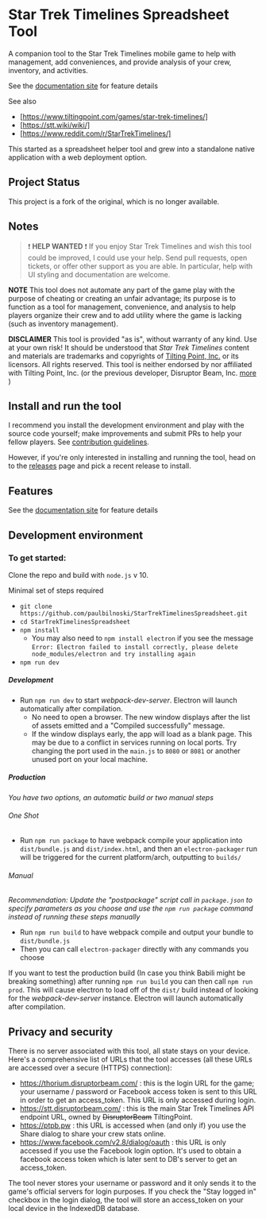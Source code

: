 # Star Trek Timelines Spreadsheet Tool
A companion tool to the Star Trek Timelines mobile game to help with management, add conveniences, and provide analysis of your crew, inventory, and activities.

See the [documentation site](https://paulbilnoski.github.io/StarTrekTimelinesSpreadsheet/) for feature details

See also
* [https://www.tiltingpoint.com/games/star-trek-timelines/]
* [https://stt.wiki/wiki/]
* [https://www.reddit.com/r/StarTrekTimelines/]

This started as a spreadsheet helper tool and grew into a standalone native application with a web deployment option.

## Project Status
This project is a fork of the original, which is no longer available.

## Notes

> :exclamation: **HELP WANTED** :exclamation: If you enjoy Star Trek Timelines and wish this tool could be improved, I could use your help. Send pull requests, open tickets, or offer other support as you are able. In particular, help with UI styling and documentation are welcome.

**NOTE** This tool does not automate any part of the game play with the purpose of cheating or creating an unfair advantage; its purpose is to function as a tool for management, convenience, and analysis to help players organize their crew and to add utility where the game is lacking (such as inventory management).

**DISCLAIMER** This tool is provided "as is", without warranty of any kind. Use at your own risk!
It should be understood that *Star Trek Timelines* content and materials are trademarks and copyrights of [Tilting Point, Inc.](https://www.tiltingpoint.com/) or its licensors. All rights reserved. This tool is neither endorsed by nor affiliated with Tilting Point, Inc. (or the previous developer, Disruptor Beam, Inc. [more](/docs/images/DBSupport.png) )

## Install and run the tool

I recommend you install the development environment and play with the source code yourself; make improvements and submit PRs to help your fellow players. See [contribution guidelines](CONTRIBUTING.md).

However, if you're only interested in installing and running the tool, head on to the [releases](https://github.com/paulbilnoski/StarTrekTimelinesSpreadsheet/releases) page and pick a recent release to install.

## Features

See the [documentation site](https://paulbilnoski.github.io/StarTrekTimelinesSpreadsheet/) for feature details

## Development environment

### To get started:
Clone the repo and build with `node.js` v 10.

Minimal set of steps required
* `git clone https://github.com/paulbilnoski/StarTrekTimelinesSpreadsheet.git`
* `cd StarTrekTimelinesSpreadsheet`
* `npm install`
  * You may also need to `npm install electron` if you see the message `Error: Electron failed to install correctly, please delete node_modules/electron and try installing again`
* `npm run dev`

##### Development
* Run `npm run dev` to start *webpack-dev-server*. Electron will launch automatically after compilation.
  * No need to open a browser. The new window displays after the list of assets emitted and a "Compiled successfully" message.
  * If the window displays early, the app will load as a blank page. This may be due to a conflict in services running on local ports. Try changing the port used in the `main.js` to `8080` or `8081` or another unused port on your local machine.

##### Production
_You have two options, an automatic build or two manual steps_

###### One Shot
* Run `npm run package` to have webpack compile your application into `dist/bundle.js` and `dist/index.html`, and then an `electron-packager` run will be triggered for the current platform/arch, outputting to `builds/`

###### Manual
_Recommendation: Update the "postpackage" script call in `package.json` to specify parameters as you choose and use the `npm run package` command instead of running these steps manually_
* Run `npm run build` to have webpack compile and output your bundle to `dist/bundle.js`
* Then you can call `electron-packager` directly with any commands you choose

If you want to test the production build (In case you think Babili might be breaking something) after running `npm run build` you can then call `npm run prod`. This will cause electron to load off of the `dist/` build instead of looking for the *webpack-dev-server* instance. Electron will launch automatically after compilation.

## Privacy and security
There is no server associated with this tool, all state stays on your device. Here's a comprehensive list of URLs that the tool accesses (all these URLs are accessed over a secure (HTTPS) connection):
- https://thorium.disruptorbeam.com/ : this is the login URL for the game; your username / password or Facebook access token is sent to this URL in order to get an access_token. This URL is only accessed during login.
- https://stt.disruptorbeam.com/ : this is the main Star Trek Timelines API endpoint URL, owned by ~~DisruptorBeam~~ TiltingPoint.
- https://ptpb.pw : this URL is accessed when (and only if) you use the Share dialog to share your crew stats online.
- https://www.facebook.com/v2.8/dialog/oauth : this URL is only accessed if you use the Facebook login option. It's used to obtain a facebook access token which is later sent to DB's server to get an access_token.
<!-- - https://datacore.app/ : This URL is used to access the "big book" content such as subjective crew rankings and portal availability of crew -->

The tool never stores your username or password and it only sends it to the game's official servers for login purposes. If you check the "Stay logged in" checkbox in the login dialog, the tool will store an access_token on your local device in the IndexedDB database.

